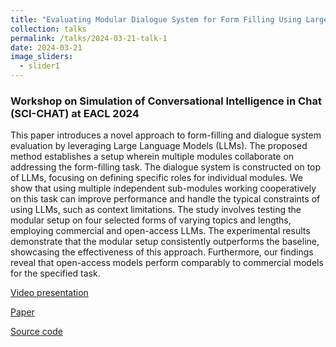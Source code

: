 ```yaml
---
title: "Evaluating Modular Dialogue System for Form Filling Using Large Language Models"
collection: talks
permalink: /talks/2024-03-21-talk-1
date: 2024-03-21
image_sliders:
  - slider1
---
```


### Workshop on Simulation of Conversational Intelligence in Chat (SCI-CHAT) at EACL 2024

This paper introduces a novel approach to form-filling and dialogue system evaluation by leveraging Large Language Models (LLMs). The proposed method establishes a setup wherein multiple modules collaborate on addressing the form-filling task. The dialogue system is constructed on top of LLMs, focusing on defining specific roles for individual modules. We show that using multiple independent sub-modules working cooperatively on this task can improve performance and handle the typical constraints of using LLMs, such as context limitations. The study involves testing the modular setup on four selected forms of varying topics and lengths, employing commercial and open-access LLMs. The experimental results demonstrate that the modular setup consistently outperforms the baseline, showcasing the effectiveness of this approach. Furthermore, our findings reveal that open-access models perform comparably to commercial models for the specified task.

[Video presentation]()

[Paper](https://clp.ling.uni-potsdam.de/publications/Hakimov-2024.pdf)

[Source code](https://github.com/clp-research/modular_form_filling_with_llm)

